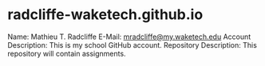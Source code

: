# radcliffe-waketech.github.io

Name: Mathieu T. Radcliffe
E-Mail: mradcliffe@my.waketech.edu
Account Description: This is my school GitHub account.
Repository Description: This repository will contain assignments.